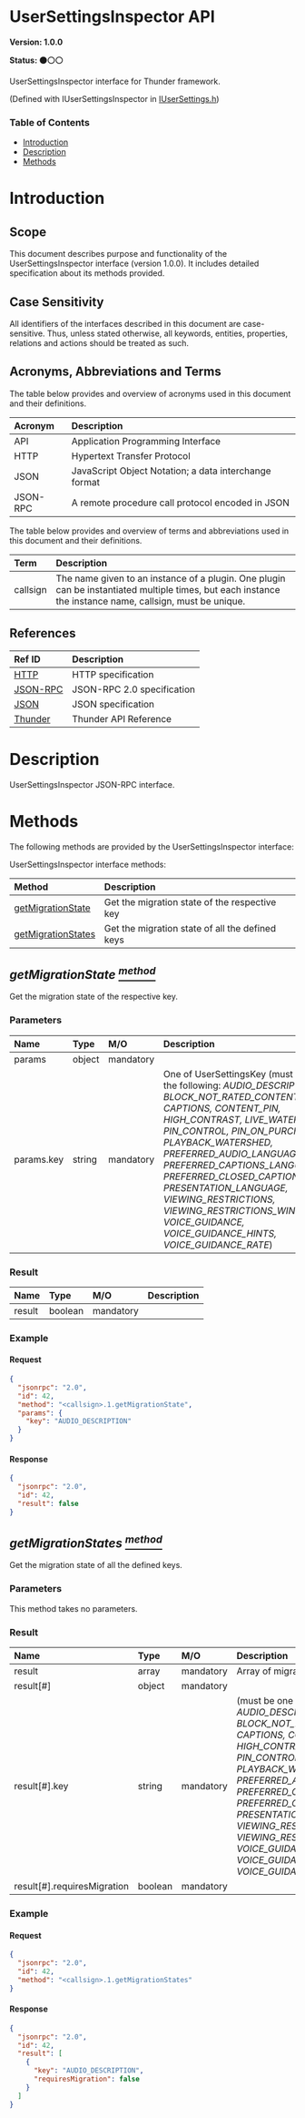 <!-- Generated automatically, DO NOT EDIT! -->
<a id="head_UserSettingsInspector_API"></a>
# UserSettingsInspector API

**Version: 1.0.0**

**Status: :black_circle::white_circle::white_circle:**

UserSettingsInspector interface for Thunder framework.

(Defined with IUserSettingsInspector in [IUserSettings.h](https://github.com/rdkcentral/ThunderInterfaces/blob/master/interfaces/IUserSettings.h))

### Table of Contents

- [Introduction](#head_Introduction)
- [Description](#head_Description)
- [Methods](#head_Methods)

<a id="head_Introduction"></a>
# Introduction

<a id="head_Scope"></a>
## Scope

This document describes purpose and functionality of the UserSettingsInspector interface (version 1.0.0). It includes detailed specification about its methods provided.

<a id="head_Case_Sensitivity"></a>
## Case Sensitivity

All identifiers of the interfaces described in this document are case-sensitive. Thus, unless stated otherwise, all keywords, entities, properties, relations and actions should be treated as such.

<a id="head_Acronyms,_Abbreviations_and_Terms"></a>
## Acronyms, Abbreviations and Terms

The table below provides and overview of acronyms used in this document and their definitions.

| Acronym | Description |
| :-------- | :-------- |
| <a name="acronym.API">API</a> | Application Programming Interface |
| <a name="acronym.HTTP">HTTP</a> | Hypertext Transfer Protocol |
| <a name="acronym.JSON">JSON</a> | JavaScript Object Notation; a data interchange format |
| <a name="acronym.JSON-RPC">JSON-RPC</a> | A remote procedure call protocol encoded in JSON |

The table below provides and overview of terms and abbreviations used in this document and their definitions.

| Term | Description |
| :-------- | :-------- |
| <a name="term.callsign">callsign</a> | The name given to an instance of a plugin. One plugin can be instantiated multiple times, but each instance the instance name, callsign, must be unique. |

<a id="head_References"></a>
## References

| Ref ID | Description |
| :-------- | :-------- |
| <a name="ref.HTTP">[HTTP](http://www.w3.org/Protocols)</a> | HTTP specification |
| <a name="ref.JSON-RPC">[JSON-RPC](https://www.jsonrpc.org/specification)</a> | JSON-RPC 2.0 specification |
| <a name="ref.JSON">[JSON](http://www.json.org/)</a> | JSON specification |
| <a name="ref.Thunder">[Thunder](https://github.com/WebPlatformForEmbedded/Thunder/blob/master/doc/WPE%20-%20API%20-%20WPEFramework.docx)</a> | Thunder API Reference |

<a id="head_Description"></a>
# Description

UserSettingsInspector JSON-RPC interface.

<a id="head_Methods"></a>
# Methods

The following methods are provided by the UserSettingsInspector interface:

UserSettingsInspector interface methods:

| Method | Description |
| :-------- | :-------- |
| [getMigrationState](#method_getMigrationState) | Get the migration state of the respective key |
| [getMigrationStates](#method_getMigrationStates) | Get the migration state of all the defined keys |

<a id="method_getMigrationState"></a>
## *getMigrationState [<sup>method</sup>](#head_Methods)*

Get the migration state of the respective key.

### Parameters

| Name | Type | M/O | Description |
| :-------- | :-------- | :-------- | :-------- |
| params | object | mandatory |  |
| params.key | string | mandatory | One of UserSettingsKey (must be one of the following: *AUDIO_DESCRIPTION, BLOCK_NOT_RATED_CONTENT, CAPTIONS, CONTENT_PIN, HIGH_CONTRAST, LIVE_WATERSHED, PIN_CONTROL, PIN_ON_PURCHASE, PLAYBACK_WATERSHED, PREFERRED_AUDIO_LANGUAGES, PREFERRED_CAPTIONS_LANGUAGES, PREFERRED_CLOSED_CAPTION_SERVICE, PRESENTATION_LANGUAGE, VIEWING_RESTRICTIONS, VIEWING_RESTRICTIONS_WINDOW, VOICE_GUIDANCE, VOICE_GUIDANCE_HINTS, VOICE_GUIDANCE_RATE*) |

### Result

| Name | Type | M/O | Description |
| :-------- | :-------- | :-------- | :-------- |
| result | boolean | mandatory |  |

### Example

#### Request

```json
{
  "jsonrpc": "2.0",
  "id": 42,
  "method": "<callsign>.1.getMigrationState",
  "params": {
    "key": "AUDIO_DESCRIPTION"
  }
}
```

#### Response

```json
{
  "jsonrpc": "2.0",
  "id": 42,
  "result": false
}
```

<a id="method_getMigrationStates"></a>
## *getMigrationStates [<sup>method</sup>](#head_Methods)*

Get the migration state of all the defined keys.

### Parameters

This method takes no parameters.

### Result

| Name | Type | M/O | Description |
| :-------- | :-------- | :-------- | :-------- |
| result | array | mandatory | Array of migration status |
| result[#] | object | mandatory |  |
| result[#].key | string | mandatory |  (must be one of the following: *AUDIO_DESCRIPTION, BLOCK_NOT_RATED_CONTENT, CAPTIONS, CONTENT_PIN, HIGH_CONTRAST, LIVE_WATERSHED, PIN_CONTROL, PIN_ON_PURCHASE, PLAYBACK_WATERSHED, PREFERRED_AUDIO_LANGUAGES, PREFERRED_CAPTIONS_LANGUAGES, PREFERRED_CLOSED_CAPTION_SERVICE, PRESENTATION_LANGUAGE, VIEWING_RESTRICTIONS, VIEWING_RESTRICTIONS_WINDOW, VOICE_GUIDANCE, VOICE_GUIDANCE_HINTS, VOICE_GUIDANCE_RATE*) |
| result[#].requiresMigration | boolean | mandatory |  |

### Example

#### Request

```json
{
  "jsonrpc": "2.0",
  "id": 42,
  "method": "<callsign>.1.getMigrationStates"
}
```

#### Response

```json
{
  "jsonrpc": "2.0",
  "id": 42,
  "result": [
    {
      "key": "AUDIO_DESCRIPTION",
      "requiresMigration": false
    }
  ]
}
```


